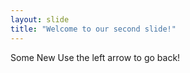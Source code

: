 ```yaml
---
layout: slide
title: "Welcome to our second slide!"
---
```

Some New 
Use the left arrow to go back!
